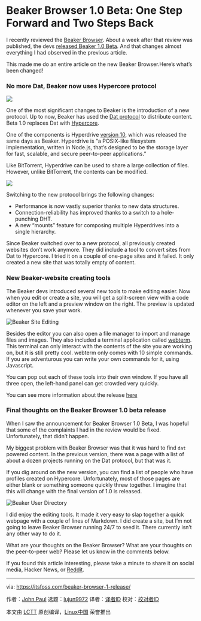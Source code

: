 [#]: collector: (lujun9972)
[#]: translator: ( )
[#]: reviewer: ( )
[#]: publisher: ( )
[#]: url: ( )
[#]: subject: (Beaker Browser 1.0 Beta: One Step Forward and Two Steps Back)
[#]: via: (https://itsfoss.com/beaker-browser-1-release/)
[#]: author: (John Paul https://itsfoss.com/author/john/)

Beaker Browser 1.0 Beta: One Step Forward and Two Steps Back
======

I recently reviewed the [Beaker Browser][1]. About a week after that review was published, the devs [released Beaker 1.0 Beta][2]. And that changes almost everything I had observed in the previous article.

This made me do an entire article on the new Beaker Browser.Here’s what’s been changed!

### No more Dat, Beaker now uses Hypercore protocol

![][3]

One of the most significant changes to Beaker is the introduction of a new protocol. Up to now, Beaker has used the [Dat protocol][4] to distribute content. Beta 1.0 replaces Dat with [Hypercore][5].

One of the components is Hyperdrive [version 10][6], which was released the same days as Beaker. Hyperdrive is “a POSIX-like filesystem implementation, written in Node.js, that’s designed to be the storage layer for fast, scalable, and secure peer-to-peer applications.”

Like BitTorrent, Hyperdrive can be used to share a large collection of files. However, unlike BitTorrent, the contents can be modified.

![][7]

Switching to the new protocol brings the following changes:

  * Performance is now vastly superior thanks to new data structures.
  * Connection-reliability has improved thanks to a switch to a hole-punching DHT.
  * A new “mounts” feature for composing multiple Hyperdrives into a single hierarchy.



Since Beaker switched over to a new protocol, all previously created websites don’t work anymore. They did include a tool to convert sites from Dat to Hypercore. I tried it on a couple of one-page sites and it failed. It only created a new site that was totally empty of content.

### New Beaker-website creating tools

The Beaker devs introduced several new tools to make editing easier. Now when you edit or create a site, you will get a split-screen view with a code editor on the left and a preview window on the right. The preview is updated whenever you save your work.

![Beaker Site Editing][8]

Besides the editor you can also open a file manager to import and manage files and images. They also included a terminal application called [webterm][9]. This terminal can only interact with the contents of the site you are working on, but it is still pretty cool. webterm only comes with 10 simple commands. If you are adventurous you can write your own commands for it, using Javascript.

You can pop out each of these tools into their own window. If you have all three open, the left-hand panel can get crowded very quickly.

You can see more information about the release [here][2]

### Final thoughts on the Beaker Browser 1.0 beta release

When I saw the announcement for Beaker Browser 1.0 Beta, I was hopeful that some of the complaints I had in the review would be fixed. Unfortunately, that didn’t happen.

My biggest problem with Beaker Browser was that it was hard to find `dat` powered content. In the previous version, there was a page with a list of about a dozen projects running on the Dat protocol, but that was it.

If you dig around on the new version, you can find a list of people who have profiles created on Hypercore. Unfortunately, most of those pages are either blank or something someone quickly threw together. I imagine that this will change with the final version of 1.0 is released.

![Beaker User Directory][10]

I did enjoy the editing tools. It made it very easy to slap together a quick webpage with a couple of lines of Markdown. I did create a site, but I’m not going to leave Beaker Browser running 24/7 to seed it. There currently isn’t any other way to do it.

What are your thoughts on the Beaker Browser? What are your thoughts on the peer-to-peer web? Please let us know in the comments below.

If you found this article interesting, please take a minute to share it on social media, Hacker News, or [Reddit][11].

--------------------------------------------------------------------------------

via: https://itsfoss.com/beaker-browser-1-release/

作者：[John Paul][a]
选题：[lujun9972][b]
译者：[译者ID](https://github.com/译者ID)
校对：[校对者ID](https://github.com/校对者ID)

本文由 [LCTT](https://github.com/LCTT/TranslateProject) 原创编译，[Linux中国](https://linux.cn/) 荣誉推出

[a]: https://itsfoss.com/author/john/
[b]: https://github.com/lujun9972
[1]: https://itsfoss.com/beaker-browser/
[2]: https://beakerbrowser.com/2020/05/14/beaker-1-0-beta.html
[3]: https://i0.wp.com/itsfoss.com/wp-content/uploads/2020/05/Beaker-Browser-1-beta.png?ssl=1
[4]: https://www.datprotocol.com/
[5]: https://hypercore-protocol.org/
[6]: https://blog.hypercore-protocol.org/posts/announcing-hyperdrive-10/
[7]: https://i1.wp.com/itsfoss.com/wp-content/uploads/2020/05/beaker-start-page.jpg?resize=800%2C426&ssl=1
[8]: https://i2.wp.com/itsfoss.com/wp-content/uploads/2020/05/beaker-site-editing-800x426.jpg?resize=800%2C426&ssl=1
[9]: https://docs.beakerbrowser.com/advanced/webterm
[10]: https://i1.wp.com/itsfoss.com/wp-content/uploads/2020/05/beaker-user-directory.jpg?resize=800%2C426&ssl=1
[11]: https://reddit.com/r/linuxusersgroup
